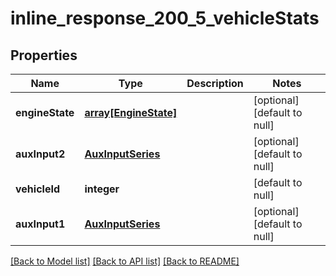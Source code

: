 # inline_response_200_5_vehicleStats

## Properties
Name | Type | Description | Notes
------------ | ------------- | ------------- | -------------
**engineState** | [**array[EngineState]**](EngineState.md) |  | [optional] [default to null]
**auxInput2** | [**AuxInputSeries**](AuxInputSeries.md) |  | [optional] [default to null]
**vehicleId** | **integer** |  | [default to null]
**auxInput1** | [**AuxInputSeries**](AuxInputSeries.md) |  | [optional] [default to null]

[[Back to Model list]](../README.md#documentation-for-models) [[Back to API list]](../README.md#documentation-for-api-endpoints) [[Back to README]](../README.md)


